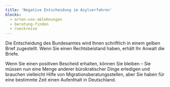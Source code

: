 ```yaml
---
title: 'Negative Entscheidung im Asylverfahren'
blocks:
  - arten-von-ablehnungen
  - beratung-finden
  - rueckreise
---
```

Die Entscheidung des Bundesamtes wird Ihnen schriftlich in einem gelben Brief zugestellt. Wenn Sie einen Rechtsbeistand haben, erhält Ihr Anwalt die Briefe.

Wenn Sie einen positiven Bescheid erhalten, können Sie bleiben – Sie müssen nun eine Menge anderer bürokratischer Dinge erledigen und brauchen vielleicht Hilfe von Migrationsberatungsstellen, aber Sie haben für eine bestimmte Zeit einen Aufenthalt in Deutschland.
